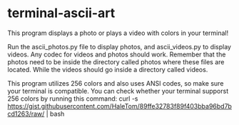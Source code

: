 # terminal-ascii-art
This program displays a photo or plays a video with colors in your terminal!

Run the ascii_photos.py file to display photos, and ascii_videos.py to display videos. Any codec for videos and photos should work. 
Remember that the photos need to be inside the directory called photos where these files are located. 
While the videos should go inside a directory called videos.

This program utilizes 256 colors and also uses ANSI codes, so make sure your terminal is compatible. 
You can check whether your terminal supporst 256 colors by running this command: 
curl -s https://gist.githubusercontent.com/HaleTom/89ffe32783f89f403bba96bd7bcd1263/raw/ | bash
